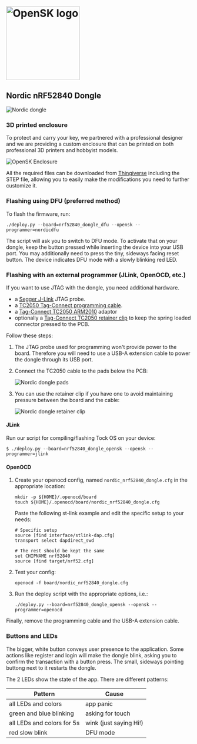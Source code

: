 # <img alt="OpenSK logo" src="../img/OpenSK.svg" width="200px">

## Nordic nRF52840 Dongle

![Nordic dongle](../img/dongle_front.jpg)

### 3D printed enclosure

To protect and carry your key, we partnered with a professional designer and we
are providing a custom enclosure that can be printed on both professional 3D
printers and hobbyist models.

![OpenSK Enclosure](../img/enclosure.jpg)

All the required files can be downloaded from
[Thingiverse](https://www.thingiverse.com/thing:4132768) including the STEP
file, allowing you to easily make the modifications you need to further
customize it.

### Flashing using DFU (preferred method)

To flash the firmware, run:

```shell
./deploy.py --board=nrf52840_dongle_dfu --opensk --programmer=nordicdfu
```

The script will ask you to switch to DFU mode. To activate that on your dongle,
keep the button pressed while inserting the device into your USB port. You may
additionally need to press the tiny, sideways facing reset button. The device
indicates DFU mode with a slowly blinking red LED.

### Flashing with an external programmer (JLink, OpenOCD, etc.)

If you want to use JTAG with the dongle, you need additional hardware.

*   a [Segger J-Link](https://www.segger.com/products/debug-probes/j-link/) JTAG
    probe.
*   a
    [TC2050 Tag-Connect programming cable](https://www.tag-connect.com/product/tc2050-idc-nl-10-pin-no-legs-cable-with-ribbon-connector).
*   a [Tag-Connect TC2050 ARM2010](http://www.tag-connect.com/TC2050-ARM2010)
    adaptor
*   optionally a
    [Tag-Connect TC2050 retainer clip](http://www.tag-connect.com/TC2050-CLIP)
    to keep the spring loaded connector pressed to the PCB.

Follow these steps:

1.  The JTAG probe used for programming won't provide power to the board.
    Therefore you will need to use a USB-A extension cable to power the dongle
    through its USB port.

1.  Connect the TC2050 cable to the pads below the PCB:

    ![Nordic dongle pads](../img/dongle_pads.jpg)

1.  You can use the retainer clip if you have one to avoid maintaining pressure
    between the board and the cable:

    ![Nordic dongle retainer clip](../img/dongle_clip.jpg)

#### JLink

Run our script for compiling/flashing Tock OS on your device:

```shell
$ ./deploy.py --board=nrf52840_dongle_opensk --opensk --programmer=jlink
```

#### OpenOCD

1.  Create your openocd config, named `nordic_nrf52840_dongle.cfg` in the
    appropriate location:
    ```shell
    mkdir -p ${HOME}/.openocd/board
    touch ${HOME}/.openocd/board/nordic_nrf52840_dongle.cfg
    ```
    
    Paste the following st-link example and edit the specific setup to your needs:
    ```
    # Specific setup
    source [find interface/stlink-dap.cfg]
    transport select dapdirect_swd
    
    # The rest should be kept the same
    set CHIPNAME nrf52840
    source [find target/nrf52.cfg]
    ```

1.  Test your config:
       
    ```shell
    openocd -f board/nordic_nrf52840_dongle.cfg
    ``` 

1.  Run the deploy script with the appropriate options, i.e.:

    ```shell
    ./deploy.py --board=nrf52840_dongle_opensk --opensk --programmer=openocd
    ```


Finally, remove the programming cable and the USB-A extension cable.

### Buttons and LEDs

The bigger, white button conveys user presence to the application. Some actions
like register and login will make the dongle blink, asking you to confirm the
transaction with a button press. The small, sideways pointing buttong next to it
restarts the dongle.

The 2 LEDs show the state of the app. There are different patterns:

| Pattern                            | Cause                  |
|------------------------------------|------------------------|
| all LEDs and colors                | app panic              |
| green and blue blinking            | asking for touch       |
| all LEDs and colors for 5s         | wink (just saying Hi!) |
| red slow blink                     | DFU mode               |
